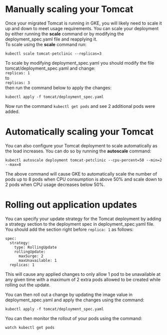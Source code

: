 # Manually scaling your Tomcat
Once your migrated Tomcat is running in GKE, you will likely need to scale it up and down to meet usage requirements. You can scale your deployment by either running the **scale** command or by modifying the deployment_spec.yaml file and reapplying it.  
To scale using the **scale** command run:
```
kubectl scale tomcat-petclinic --replicas=3
```
To scale by modifying deployment_spec.yaml you should modify the file tomcat/deployment_spec.yaml and change:  
``
replicas: 1
``  
to  
``
replicas: 3
``  
then run the command below to apply the changes:
```
kubectl apply -f tomcat/deployment_spec.yaml
```

Now run the command ``kubectl get pods`` and see 2 additional pods were added.

# Automatically scaling your Tomcat
You can also configure your Tomcat deployment to scale automatically as the load increases. You can do so by running the **autoscale** command:
```
kubectl autoscale deployment tomcat-petclinic --cpu-percent=50 --min=2 --max=8
```
The above command will cause GKE to automatically scale the number of pods up to 8 pods when CPU consumption is above 50% and scale down to 2 pods when CPU usage decreases below 50%.

# Rolling out application updates
You can specify your update strategy for the Tomcat deployment by adding a strategy section to the deployment spec in deployment_spec.yaml file. You should add the section right before `replica: 1` as follows:
```
spec:
  strategy:
    type: RollingUpdate
    rollingUpdate:
      maxSurge: 2
      maxUnavailable: 1
  replicas: 1
```
This will cause any applied changes to only allow 1 pod to be unavailable at any given time with a maximum of 2 extra pods allowed to be created while rolling out the update.  

You can then roll out a change by updating the image value in deployment_spec.yaml and apply the changes using the command:
```
kubectl apply -f tomcat/deployment_spec.yaml
```
You can then monitor the rollout of your pods using the command:
```
watch kubectl get pods
```
